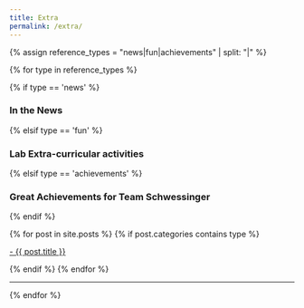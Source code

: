 ```yaml
---
title: Extra
permalink: /extra/
---
```


{% assign reference_types = "news|fun|achievements" | split: "|" %}

{% for type in reference_types %}

{% if type == 'news' %}
### **In the News** 
 {% elsif type == 'fun' %}
### **Lab Extra-curricular activities** 
 {% elsif type == 'achievements' %}
### **Great Achievements for Team Schwessinger** 
{% endif %}

<div class="content list">
  {% for post in site.posts %}
    {% if post.categories contains type %}
    <div class="list-item">
      <p class="list-post-title">
        <a href="{{ site.baseurl }}{{ post.url }}">- {{ post.title }}</a>
      </p>
    </div>
    {% endif %}
  {% endfor %}
</div>

<hr>
{% endfor %}

